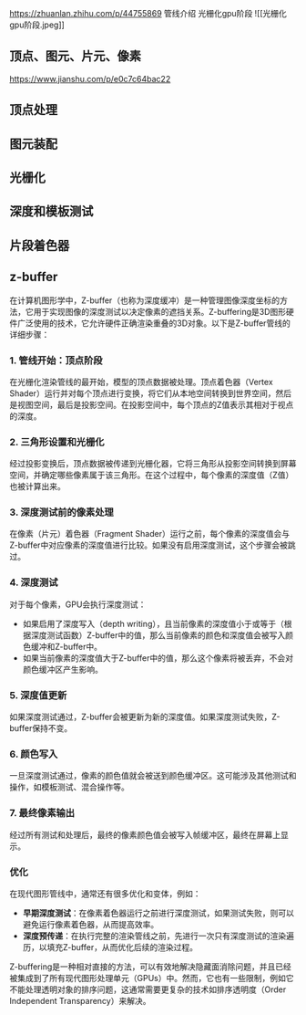 https://zhuanlan.zhihu.com/p/44755869 管线介绍
光栅化gpu阶段
![[光栅化gpu阶段.jpeg]]
## 顶点、图元、片元、像素
https://www.jianshu.com/p/e0c7c64bac22

## 顶点处理

## 图元装配

## 光栅化

## 深度和模板测试
## 片段着色器

## z-buffer
在计算机图形学中，Z-buffer（也称为深度缓冲）是一种管理图像深度坐标的方法，它用于实现图像的深度测试以决定像素的遮挡关系。Z-buffering是3D图形硬件广泛使用的技术，它允许硬件正确渲染重叠的3D对象。以下是Z-buffer管线的详细步骤：

### 1. 管线开始：顶点阶段
在光栅化渲染管线的最开始，模型的顶点数据被处理。顶点着色器（Vertex Shader）运行并对每个顶点进行变换，将它们从本地空间转换到世界空间，然后是视图空间，最后是投影空间。在投影空间中，每个顶点的Z值表示其相对于视点的深度。

### 2. 三角形设置和光栅化
经过投影变换后，顶点数据被传递到光栅化器，它将三角形从投影空间转换到屏幕空间，并确定哪些像素属于该三角形。在这个过程中，每个像素的深度值（Z值）也被计算出来。

### 3. 深度测试前的像素处理
在像素（片元）着色器（Fragment Shader）运行之前，每个像素的深度值会与Z-buffer中对应像素的深度值进行比较。如果没有启用深度测试，这个步骤会被跳过。

### 4. 深度测试
对于每个像素，GPU会执行深度测试：
- 如果启用了深度写入（depth writing），且当前像素的深度值小于或等于（根据深度测试函数）Z-buffer中的值，那么当前像素的颜色和深度值会被写入颜色缓冲和Z-buffer中。
- 如果当前像素的深度值大于Z-buffer中的值，那么这个像素将被丢弃，不会对颜色缓冲区产生影响。

### 5. 深度值更新
如果深度测试通过，Z-buffer会被更新为新的深度值。如果深度测试失败，Z-buffer保持不变。

### 6. 颜色写入
一旦深度测试通过，像素的颜色值就会被送到颜色缓冲区。这可能涉及其他测试和操作，如模板测试、混合操作等。

### 7. 最终像素输出
经过所有测试和处理后，最终的像素颜色值会被写入帧缓冲区，最终在屏幕上显示。

### 优化
在现代图形管线中，通常还有很多优化和变体，例如：
- **早期深度测试**：在像素着色器运行之前进行深度测试，如果测试失败，则可以避免运行像素着色器，从而提高效率。
- **深度预传递**：在执行完整的渲染管线之前，先进行一次只有深度测试的渲染遍历，以填充Z-buffer，从而优化后续的渲染过程。

Z-buffering是一种相对直接的方法，可以有效地解决隐藏面消除问题，并且已经被集成到了所有现代图形处理单元（GPUs）中。然而，它也有一些限制，例如它不能处理透明对象的排序问题，这通常需要更复杂的技术如排序透明度（Order Independent Transparency）来解决。